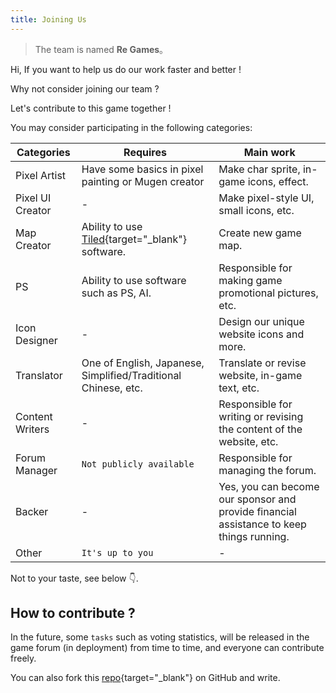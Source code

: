 ```yaml
---
title: Joining Us
---
```


> The team is named **Re Games**。

Hi, If you want to help us do our work faster and better !

Why not consider joining our team ?

Let's contribute to this game together !

You may consider participating in the following categories:

| Categories      | Requires | Main work |
| --------------- | -------- | --------- |
| Pixel Artist    | Have some basics in pixel painting or Mugen creator | Make char sprite, in-game icons, effect. |
| Pixel UI Creator| - | Make pixel-style UI, small icons, etc. |
| Map Creator     | Ability to use [Tiled](https://www.mapeditor.org){target="_blank"} software. | Create new game map. |
| PS              | Ability to use software such as PS, AI. | Responsible for making game promotional pictures, etc. |
| Icon Designer   | - | Design our unique website icons and more. |
| Translator      | One of English, Japanese, Simplified/Traditional Chinese, etc. | Translate or revise website, in-game text, etc. |  |
| Content Writers | - | Responsible for writing or revising the content of the website, etc. |
| Forum Manager   | `Not publicly available` | Responsible for managing the forum.                                                      |
| Backer          | - | Yes, you can become our sponsor and provide financial assistance to keep things running. |
| Other           | `It's up to you` | - |

Not to your taste, see below 👇.

## How to contribute ?

In the future, some `tasks` such as voting statistics,
will be released in the game forum (in deployment) from time to time, and everyone can contribute freely.

You can also fork this [repo](https://github.com/naruto-senki/docs){target="_blank"} on GitHub and write.
